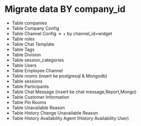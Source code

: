 # Migrate data BY company_id

- Table companies
- Table Company Config
- Table Channel Config -> + by channel_id=widget
- Table roles
- Table Chat Template
- Table Tags
- Table Division
- Table session_categories
- Table Users
- Table Employee Channel
- Table rooms (insert ke postgresql & Mongodb)
- Table sessions
- Table Participants
- Table Chat Message (insert ke chat message,Report,Mongo)
- Table Customer Information
- Table Pin Rooms
- Table Unavailable Reason
- Table History Change Unavailable Reason
- Table History Availability Agent (History Availability User)
